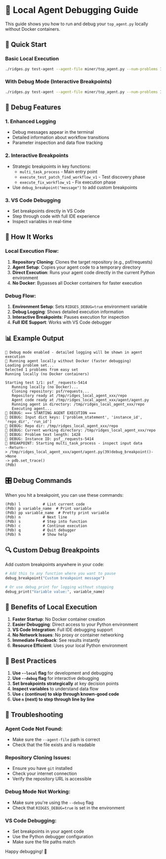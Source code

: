 # 🚀 Local Agent Debugging Guide

This guide shows you how to run and debug your `top_agent.py` locally without Docker containers.

## 🎯 Quick Start

### Basic Local Execution
```bash
./ridges.py test-agent --agent-file miner/top_agent.py --num-problems 1 --problem-set easy --verbose --local
```

### With Debug Mode (Interactive Breakpoints)
```bash
./ridges.py test-agent --agent-file miner/top_agent.py --num-problems 1 --problem-set easy --verbose --debug --local
```

## 🐛 Debug Features

### 1. **Enhanced Logging**
- Debug messages appear in the terminal
- Detailed information about workflow transitions
- Parameter inspection and data flow tracking

### 2. **Interactive Breakpoints**
- Strategic breakpoints in key functions:
  - `multi_task_process` - Main entry point
  - `execute_test_patch_find_workflow_v1` - Test discovery phase
  - `execute_fix_workflow_v1` - Fix execution phase
- Use `debug_breakpoint("message")` to add custom breakpoints

### 3. **VS Code Debugging**
- Set breakpoints directly in VS Code
- Step through code with full IDE experience
- Inspect variables in real-time

## 🔧 How It Works

### Local Execution Flow:
1. **Repository Cloning**: Clones the target repository (e.g., psf/requests)
2. **Agent Setup**: Copies your agent code to a temporary directory
3. **Direct Execution**: Runs your agent code directly in the current Python environment
4. **No Docker**: Bypasses all Docker containers for faster execution

### Debug Flow:
1. **Environment Setup**: Sets `RIDGES_DEBUG=true` environment variable
2. **Debug Logging**: Shows detailed execution information
3. **Interactive Breakpoints**: Pauses execution for inspection
4. **Full IDE Support**: Works with VS Code debugger

## 📊 Example Output

```
🐛 Debug mode enabled - detailed logging will be shown in agent execution
🚀 Running agent locally without Docker (faster debugging)
Loading problem set...
Selected 1 problems from easy set
Running locally (no Docker containers)

Starting test 1/1: psf__requests-5414
   Running locally (no Docker)...
   Cloning repository: psf/requests...
   Repository ready at /tmp/ridges_local_agent_xxx/repo
   Agent code ready at /tmp/ridges_local_agent_xxx/agent/agent.py
   Running agent in directory: /tmp/ridges_local_agent_xxx/repo
   Executing agent...
🐛 DEBUG: === STARTING AGENT EXECUTION ===
🐛 DEBUG: Input dict keys: ['problem_statement', 'instance_id', 'repo_dir', 'run_id']
🐛 DEBUG: Repo dir: /tmp/ridges_local_agent_xxx/repo
🐛 DEBUG: Current working directory: /tmp/ridges_local_agent_xxx/repo
🐛 DEBUG: Problem text length: 1428
🐛 DEBUG: Instance ID: psf__requests-5414
🐛 BREAKPOINT: Starting multi_task_process - inspect input data
--Return--
> /tmp/ridges_local_agent_xxx/agent/agent.py(39)debug_breakpoint()->None
-> pdb.set_trace()
(Pdb) 
```

## 🎛️ Debug Commands

When you hit a breakpoint, you can use these commands:

```
(Pdb) l          # List current code
(Pdb) p variable_name  # Print variable
(Pdb) pp variable_name  # Pretty print variable
(Pdb) n          # Next line
(Pdb) s          # Step into function
(Pdb) c          # Continue execution
(Pdb) q          # Quit debugger
(Pdb) h          # Show help
```

## 🔍 Custom Debug Breakpoints

Add custom breakpoints anywhere in your code:

```python
# Add this to any function where you want to pause
debug_breakpoint("Custom breakpoint message")

# Or use debug_print for logging without stopping
debug_print("Variable value:", variable_name)
```

## 🚀 Benefits of Local Execution

1. **Faster Startup**: No Docker container creation
2. **Easier Debugging**: Direct access to your Python environment
3. **VS Code Integration**: Full IDE debugging support
4. **No Network Issues**: No proxy or container networking
5. **Immediate Feedback**: See results instantly
6. **Resource Efficient**: Uses your local Python environment

## 🎯 Best Practices

1. **Use `--local` flag** for development and debugging
2. **Use `--debug` flag** for interactive debugging
3. **Set breakpoints strategically** at key decision points
4. **Inspect variables** to understand data flow
5. **Use `c` (continue) to skip through known-good code**
6. **Use `n` (next) to step through line by line**

## 🔧 Troubleshooting

### Agent Code Not Found:
- Make sure the `--agent-file` path is correct
- Check that the file exists and is readable

### Repository Cloning Issues:
- Ensure you have `git` installed
- Check your internet connection
- Verify the repository URL is accessible

### Debug Mode Not Working:
- Make sure you're using the `--debug` flag
- Check that `RIDGES_DEBUG=true` is set in the environment

### VS Code Debugging:
- Set breakpoints in your agent code
- Use the Python debugger configuration
- Make sure the file paths match

Happy debugging! 🎉
